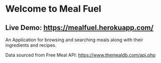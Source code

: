 # Welcome to Meal Fuel

## Live Demo: https://mealfuel.herokuapp.com/

An Application for browsing and searching meals along with their ingredients and recipes. 

Data sourced from Free Meal API: https://www.themealdb.com/api.php
